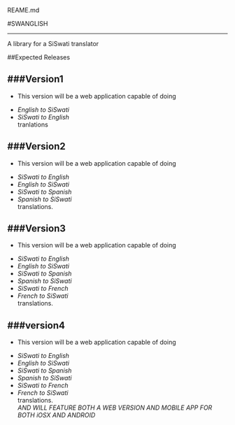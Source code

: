 REAME.md

#SWANGLISH
***
A library for a SiSwati translator

##Expected Releases

###Version1
---
- This version will be a web application capable of doing
 * _English to SiSwati_
 * _SiSwati to English_ <br /> 
tranlations

###Version2
---
- This version will be a web application capable of doing
 * _SiSwati to English_
 * _English to SiSwati_
 * _SiSwati to Spanish_
 * _Spanish to SiSwati_ <br /> 
translations.

###Version3
---
- This version will be a web application capable of doing
 * _SiSwati to English_
 * _English to SiSwati_
 * _SiSwati to Spanish_
 * _Spanish to SiSwati_
 * _SiSwati to French_
 * _French to SiSwati_ <br /> 
translations.

###version4
---
- This version will be a web application capable of doing
 * _SiSwati to English_
 * _English to SiSwati_
 * _SiSwati to Spanish_
 * _Spanish to SiSwati_
 * _SiSwati to French_
 * _French to SiSwati_ <br /> 
translations.<br /> 
*AND WILL FEATURE BOTH A WEB VERSION AND MOBILE APP FOR BOTH iOSX AND ANDROID*
